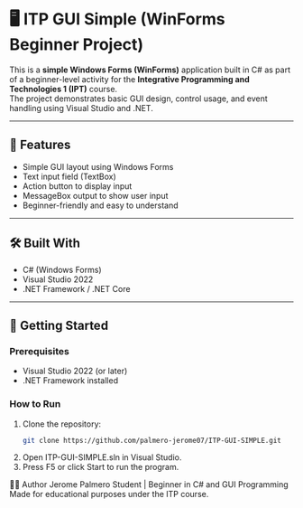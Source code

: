 # 🖥️ ITP GUI Simple (WinForms Beginner Project)

This is a **simple Windows Forms (WinForms)** application built in C# as part of a beginner-level activity for the **Integrative Programming and Technologies 1 (IPT)** course.  
The project demonstrates basic GUI design, control usage, and event handling using Visual Studio and .NET.

---

## 📌 Features

- Simple GUI layout using Windows Forms
- Text input field (TextBox)
- Action button to display input
- MessageBox output to show user input
- Beginner-friendly and easy to understand

---

## 🛠️ Built With

- C# (Windows Forms)
- Visual Studio 2022
- .NET Framework / .NET Core

---

## 🚀 Getting Started

### Prerequisites

- Visual Studio 2022 (or later)
- .NET Framework installed

### How to Run

1. Clone the repository:
   ```bash
   git clone https://github.com/palmero-jerome07/ITP-GUI-SIMPLE.git
2. Open ITP-GUI-SIMPLE.sln in Visual Studio.
3. Press F5 or click Start to run the program.

🙋‍♂️ Author
Jerome Palmero
Student | Beginner in C# and GUI Programming
Made for educational purposes under the ITP course.
